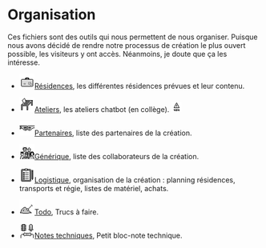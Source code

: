 Organisation
============

Ces fichiers sont des outils qui nous permettent de nous organiser. Puisque nous avons décidé de rendre notre processus de création le plus ouvert possible, les visiteurs y ont accès. Néanmoins, je doute que ça les intéresse.

- [![residences](/ressources/icons/residences.png)Résidences](residences), les différentes résidences prévues et leur contenu.

- [![ateliers](/ressources/icons/ateliers.png)Ateliers](ateliers), les ateliers chatbot (en collège). ![warning-404](/ressources/icons/warning-404.png)

- [![partenaires](/ressources/icons/partenaires.png)Partenaires](partenaires), liste des partenaires de la création.

- [![generique](/ressources/icons/generique.png)Générique](generique), liste des collaborateurs de la création.

- [![logistique](/ressources/icons/logistique.png)Logistique](logistique), organisation de la création :  planning résidences, transports et régie, listes de matériel, achats.

- [![todo](/ressources/icons/todo.png)Todo](todo), Trucs à faire.

- [![notes-techniques](/ressources/icons/notes-techniques.png)Notes techniques](notes-techniques), Petit bloc-note technique.

